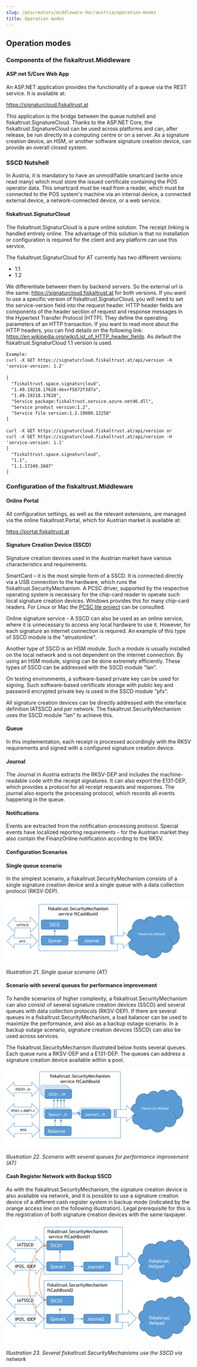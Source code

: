 ```yaml
---
slug: /poscreators/middleware-doc/austria/operation-modes
title: Operation modes
---
```


## Operation modes

### Components of the fiskaltrust.Middleware

#### ASP.<span></span>net 5/Core Web App

An ASP.<span></span>NET application provides the functionality of a queue via the REST service. It is available at:

<https://signaturcloud.fiskaltrust.at>

This application is the bridge between the queue nutshell and fiskaltrust.SignatureCloud. Thanks to the ASP.NET Core, the fiskaltrust.SignatureCloud can be used across platforms and can, after release, be run directly in a computing centre or on a server. As a signature creation device, an HSM, or another software signature creation device, can provide an overall closed system.

### SSCD Nutshell

In Austria, it is mandatory to have an unmodifiable smartcard (write once read many) which must store the issued certificate containing the POS operator data. This smartcard must be read from a reader, which must be connected to the POS system's machine via an internal device, a connected external device, a network-connected device, or a web service.

#### fiskaltrust.SignaturCloud

The fiskaltrust.SignaturCloud is a pure online solution. The receipt linking is handled entirely online. The advantage of this solution is that no installation or configuration is required for the client and any platform can use this service.

The fiskaltrust.SignaturCloud for AT currently has two different versions:

 - 1.1
 - 1.2

We differentiate between them by backend servers. So the external url is the same: https://signaturcloud.fiskaltrust.at for both versions. If you want to use a specific version of fiskaltrust.SignaturCloud, you will need to set the service-version field into the request header. HTTP header fields are components of the header section of request and response messages in the Hypertext Transfer Protocol (HTTP). They define the operating parameters of an HTTP transaction. If you want to read more about the HTTP headers, you can find details on the following link: https://en.wikipedia.org/wiki/List_of_HTTP_header_fields. As default the fiskaltrust.SignaturCloud 1.1 version is used.

```
Example:
curl -X GET https://signaturcloud.fiskaltrust.at/api/version -H 'service-version: 1.2'

[
  "fiskaltrust.space.signaturcloud",
  "1.49.19218.17628-dev+f5672f3d7a",
  "1.49.19218.17628",
  "Service package:fiskaltrust.service.azure.net46.dll",
  "Service product version:1.2",
  "Service file version:1.2.19089.12258"
]

curl -X GET https://signaturcloud.fiskaltrust.at/api/version or
curl -X GET https://signaturcloud.fiskaltrust.at/api/version -H 'service-version: 1.1'
[
  "fiskaltrust.space.signaturcloud",
  "1.1",
  "1.1.17249.2687"
]
```

### Configuration of the fiskaltrust.Middleware

#### Online Portal

All configuration settings, as well as the relevant extensions, are managed via the online fiskaltrust.Portal, which for Austrian market is available at:

<https://portal.fiskaltrust.at>

#### Signature Creation Device (SSCD)

Signature creation devices used in the Austrian market have various characteristics and requirements.

SmartCard – it is the most simple form of a SSCD. It is connected directly via a USB connection to the hardware, which runs the fiskaltrust.SecurityMechanism. A PCSC driver, supported by the respective operating system is necessary for the chip-card reader to operate such local signature creation devices. Windows provides this for many chip-card readers. For Linux or Mac the [PCSC lite project](https://pcsclite.apdu.fr/) can be consulted.

Online signature service - A SSCD can also be used as an online service, where it is unnecessary to access any local hardware to use it. However, for each signature an internet connection is required. An example of this type of SSCD module is the "atrustonline".

Another type of SSCD is an HSM module. Such a module is usually installed on the local network and is not dependent on the internet connection. By using an HSM module, signing can be done extremely efficiently. These types of SSCD can be addressed with the SSCD module "lan".

On testing environments, a software-based private key can be used for signing. Such software-based certificate storage with public key and password encrypted private key is used in the SSCD module "pfx".

All signature creation devices can be directly addressed with the interface definition IATSSCD and per network. The fiskaltrust.SecurityMechanism uses the SSCD module "lan" to achieve this.

#### Queue

In this implementation, each receipt is processed accordingly with the RKSV requirements and signed with a configured signature creation device.

#### Journal

The Journal in Austria extracts the RKSV-DEP and includes the machine-readable code with the receipt signatures. It can also export the E131-DEP, which provides a protocol for all receipt requests and responses. The journal also exports the processing protocol, which records all events happening in the queue.

#### Notifications

Events are extracted from the notification-processing protocol. Special events have localized reporting requirements - for the Austrian market they also contain the FinanzOnline notification according to the RKSV.

#### Configuration Scenarios

#### Single queue scenario

In the simplest scenario, a fiskaltrust.SecurityMechanism consists of a single signature creation device and a single queue with a data collection protocol (RKSV-DEP).

![](./images/21.png)

<span id="_Toc527986821" class="anchor"></span>*Illustration 21. Single queue scenario (AT)*

#### Scenario with several queues for performance improvement

To handle scenarios of higher complexity, a fiskaltrust.SecurityMechanism can also consist of several signature creation devices (SSCD) and several queues with data collection protocols (RKSV-DEP). If there are several queues in a fiskaltrust.SecurityMechanism, a load balancer can be used to maximize the performance, and also as a backup outage scenario. In a backup outage scenario, signature creation devices (SSCD) can also be used across services.

The fiskaltrust.SecurityMechanism illustrated below hosts several queues. Each queue runs a RKSV-DEP and a E131-DEP. The queues can address a signature creation device available within a pool.

![](./images/22.png)

<span id="_Toc527986822" class="anchor"></span>*Illustration 22. Scenario with several queues for performance improvement (AT)*

#### Cash Register Network with Backup SSCD

As with the fiskaltrust.SecurityMechanism, the signature creation device is also available via network, and it is possible to use a signature creation device of a different cash register system in backup mode (indicated by the orange access line on the following illustration). Legal prerequisite for this is the registration of both signature creation devices with the same taxpayer.

![](./images/23.png)

<span id="_Toc527986823" class="anchor"></span>*Illustration 23. Several fiskaltrust.SecurityMechanisms use the SSCD via network*
